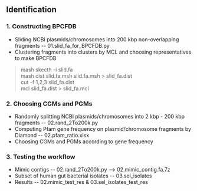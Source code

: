 ## Identification
### 1. Constructing BPCFDB 
+ Sliding NCBI plasmids/chromosomes into 200 kbp non-overlapping fragments -- 01.slid_fa_for_BPCFDB.py 
+ Clustering fragments into clusters by MCL and choosing representatives to make BPCFDB
> mash skecth -i slid.fa  
> mash dist slid.fa.msh slid.fa.msh > slid\_fa.dist  
> cut -f 1,2,3 slid\_fa.dist  
> mcl slid_fa.dist > slid\_fa.mcl
### 2. Choosing CGMs and PGMs
+ Randomly splitting NCBI plasmids/chromosomes into 2 kbp - 200 kbp fragments -- 02.rand_2To200k.py
+ Computing Pfam gene frequency on plasmid/chromosome fragments by Diamond -- 02.pfam_ratio.xlsx
+ Choosing CGMs and PGMs according to gene frequency 
### 3. Testing the workflow 
+ Mimic contigs -- 02.rand\_2To200k.py --> 02.mimic_contig.fa.7z
+ Subset of human gut bacterial isolates -- 03.sel_isolates 
+ Results -- 02.mimic\_test\_res & 03.sel_isolates\_test\_res

 



